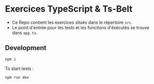 # Exercices TypeScript & Ts-Belt

- Ce Repo contient les exercices situés dans le répertoire `src`.
- Le point d'entrée pour les tests et les functions d'éxécutés se trouve dans `app.ts`.
 
## Development

```BASH
npm i
```

To start tests : 
```BASH
npm run dev
```
